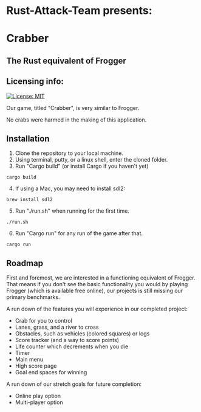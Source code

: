 # Rust-Attack-Team presents:
# Crabber
## The Rust equivalent of Frogger

## Licensing info:
[![License: MIT](https://img.shields.io/github/license/mashape/apistatus.svg)](LICENSE)

Our game, titled "Crabber", is very similar to Frogger.

No crabs were harmed in the making of this application.

## Installation
1.  Clone the repository to your local machine.
2.  Using terminal, putty, or a linux shell, enter the cloned folder.
3.  Run "Cargo build" (or install Cargo if you haven't yet)
```
cargo build
```
4.  If using a Mac, you may need to install sdl2:
```
brew install sdl2
```
5.  Run "./run.sh" when running for the first time.
```
./run.sh
```
6.  Run "Cargo run" for any run of the game after that.
```
cargo run
```

## Roadmap

First and foremost, we are interested in a functioning equivalent of Frogger.  That means if you don't see the basic functionality you would by playing Frogger (which is available free online), our projects is still missing our primary benchmarks.

A run down of the features you will experience in our completed project:
* Crab for you to control
* Lanes, grass, and a river to cross
* Obstacles, such as vehicles (colored squares) or logs
* Score tracker (and a way to score points)
* Life counter which decrements when you die
* Timer
* Main menu
* High score page
* Goal end spaces for winning

A run down of our stretch goals for future completion:
* Online play option
* Multi-player option

